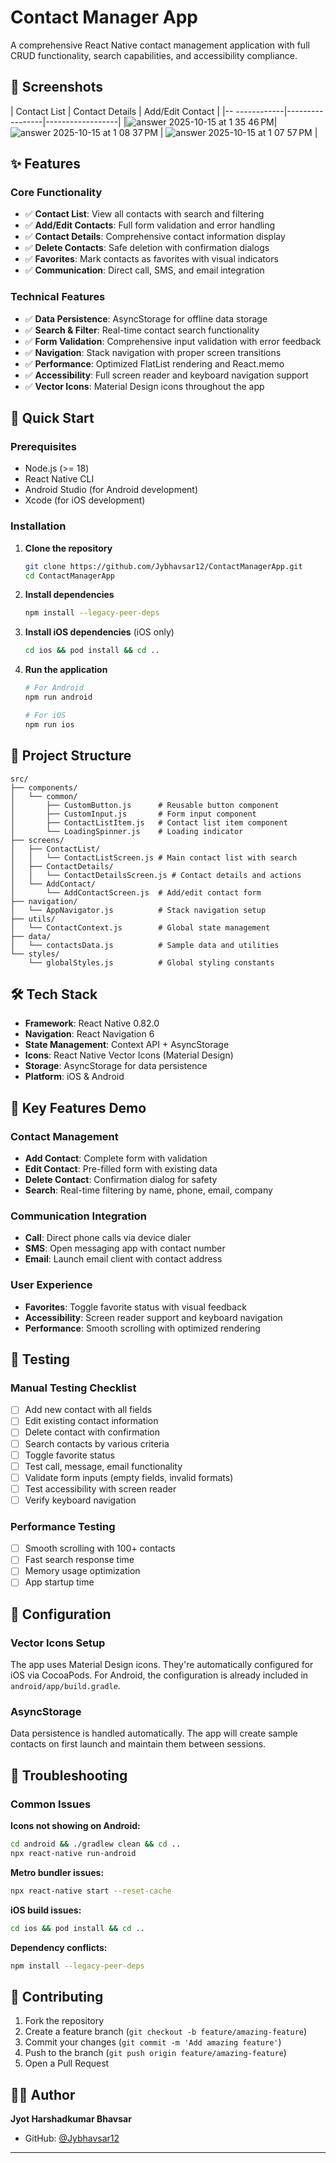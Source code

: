 # Contact Manager App

A comprehensive React Native contact management application with full CRUD functionality, search capabilities, and accessibility compliance.

## 📱 Screenshots

| Contact List | Contact Details | Add/Edit Contact |
|--
------------|-----------------|------------------|
|![answer 2025-10-15 at 1 35 46 PM](https://github.com/user-attachments/assets/ef5f5b87-6a30-499f-b73e-c41f56f81680)| ![answer 2025-10-15 at 1 08 37 PM](https://github.com/user-attachments/assets/9dab2361-ff58-44c9-8bba-1c8b7d41d645)
 | ![answer 2025-10-15 at 1 07 57 PM](https://github.com/user-attachments/assets/45b8501e-4fca-42c3-8501-3fc50f2adb9d) |


## ✨ Features

### Core Functionality
- ✅ **Contact List**: View all contacts with search and filtering
- ✅ **Add/Edit Contacts**: Full form validation and error handling
- ✅ **Contact Details**: Comprehensive contact information display
- ✅ **Delete Contacts**: Safe deletion with confirmation dialogs
- ✅ **Favorites**: Mark contacts as favorites with visual indicators
- ✅ **Communication**: Direct call, SMS, and email integration

### Technical Features
- ✅ **Data Persistence**: AsyncStorage for offline data storage
- ✅ **Search & Filter**: Real-time contact search functionality
- ✅ **Form Validation**: Comprehensive input validation with error feedback
- ✅ **Navigation**: Stack navigation with proper screen transitions
- ✅ **Performance**: Optimized FlatList rendering and React.memo
- ✅ **Accessibility**: Full screen reader and keyboard navigation support
- ✅ **Vector Icons**: Material Design icons throughout the app

## 🚀 Quick Start

### Prerequisites
- Node.js (>= 18)
- React Native CLI
- Android Studio (for Android development)
- Xcode (for iOS development)

### Installation

1. **Clone the repository**
   ```bash
   git clone https://github.com/Jybhavsar12/ContactManagerApp.git
   cd ContactManagerApp
   ```

2. **Install dependencies**
   ```bash
   npm install --legacy-peer-deps
   ```

3. **Install iOS dependencies** (iOS only)
   ```bash
   cd ios && pod install && cd ..
   ```

4. **Run the application**
   ```bash
   # For Android
   npm run android
   
   # For iOS
   npm run ios
   ```

## 📁 Project Structure

```
src/
├── components/
│   └── common/
│       ├── CustomButton.js      # Reusable button component
│       ├── CustomInput.js       # Form input component
│       ├── ContactListItem.js   # Contact list item component
│       └── LoadingSpinner.js    # Loading indicator
├── screens/
│   ├── ContactList/
│   │   └── ContactListScreen.js # Main contact list with search
│   ├── ContactDetails/
│   │   └── ContactDetailsScreen.js # Contact details and actions
│   └── AddContact/
│       └── AddContactScreen.js  # Add/edit contact form
├── navigation/
│   └── AppNavigator.js          # Stack navigation setup
├── utils/
│   └── ContactContext.js        # Global state management
├── data/
│   └── contactsData.js          # Sample data and utilities
└── styles/
    └── globalStyles.js          # Global styling constants
```

## 🛠️ Tech Stack

- **Framework**: React Native 0.82.0
- **Navigation**: React Navigation 6
- **State Management**: Context API + AsyncStorage
- **Icons**: React Native Vector Icons (Material Design)
- **Storage**: AsyncStorage for data persistence
- **Platform**: iOS & Android

## 🎯 Key Features Demo

### Contact Management
- **Add Contact**: Complete form with validation
- **Edit Contact**: Pre-filled form with existing data
- **Delete Contact**: Confirmation dialog for safety
- **Search**: Real-time filtering by name, phone, email, company

### Communication Integration
- **Call**: Direct phone calls via device dialer
- **SMS**: Open messaging app with contact number
- **Email**: Launch email client with contact address

### User Experience
- **Favorites**: Toggle favorite status with visual feedback
- **Accessibility**: Screen reader support and keyboard navigation
- **Performance**: Smooth scrolling with optimized rendering

## 🧪 Testing

### Manual Testing Checklist
- [ ] Add new contact with all fields
- [ ] Edit existing contact information
- [ ] Delete contact with confirmation
- [ ] Search contacts by various criteria
- [ ] Toggle favorite status
- [ ] Test call, message, email functionality
- [ ] Validate form inputs (empty fields, invalid formats)
- [ ] Test accessibility with screen reader
- [ ] Verify keyboard navigation

### Performance Testing
- [ ] Smooth scrolling with 100+ contacts
- [ ] Fast search response time
- [ ] Memory usage optimization
- [ ] App startup time

## 🔧 Configuration

### Vector Icons Setup
The app uses Material Design icons. They're automatically configured for iOS via CocoaPods. For Android, the configuration is already included in `android/app/build.gradle`.

### AsyncStorage
Data persistence is handled automatically. The app will create sample contacts on first launch and maintain them between sessions.

## 🚨 Troubleshooting

### Common Issues

**Icons not showing on Android:**
```bash
cd android && ./gradlew clean && cd ..
npx react-native run-android
```

**Metro bundler issues:**
```bash
npx react-native start --reset-cache
```

**iOS build issues:**
```bash
cd ios && pod install && cd ..
```

**Dependency conflicts:**
```bash
npm install --legacy-peer-deps
```

## 🤝 Contributing

1. Fork the repository
2. Create a feature branch (`git checkout -b feature/amazing-feature`)
3. Commit your changes (`git commit -m 'Add amazing feature'`)
4. Push to the branch (`git push origin feature/amazing-feature`)
5. Open a Pull Request


## 👨‍💻 Author

**Jyot Harshadkumar Bhavsar**
- GitHub: [@Jybhavsar12](https://github.com/Jybhavsar12)




---

